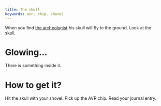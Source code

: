 ```yaml
---
title: The skull
keywords: avr, chip, shovel
---
```


When you find [the archeologist](010-archeologist.md) his skull will fly to the ground.
Look at the skull.

# Glowing...
There is something inside it.

# How to get it?
Hit the skull with your shovel. Pick up the AVR chip. Read your journal entry.
